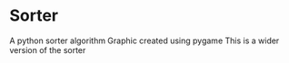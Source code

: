 # Sorter
A python sorter algorithm
Graphic created using pygame
This is a wider version of the sorter
